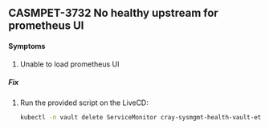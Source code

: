 ## CASMPET-3732 No healthy upstream for prometheus UI

#### Symptoms

1. Unable to load prometheus UI

##### Fix

1. Run the provided script on the LiveCD:
    ```bash
    kubectl -n vault delete ServiceMonitor cray-sysmgmt-health-vault-etcd-exporter
    ```
